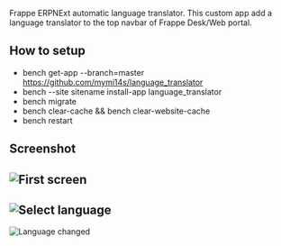 Frappe ERPNExt automatic language translator.
This custom app add a language translator to the top navbar of Frappe Desk/Web portal.

## How to setup
- bench get-app --branch=master https://github.com/mymi14s/language_translator
- bench --site sitename install-app language_translator
- bench migrate
- bench clear-cache && bench clear-website-cache
- bench restart

## Screenshot
![First screen](https://github.com/mymi14s/language_translator/blob/master/src/1.png "First screen")
-
![Select language](https://github.com/mymi14s/language_translator/blob/master/src/2.png "Select language")
- 
![Language changed](https://github.com/mymi14s/language_translator/blob/master/src/3.png "Language changed")
